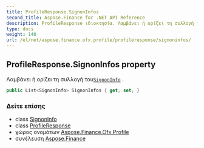 ```yaml
---
title: ProfileResponse.SignonInfos
second_title: Aspose.Finance for .NET API Reference
description: ProfileResponse ιδιοκτησία. Λαμβάνει ή ορίζει τη συλλογή τουSignonInfo .
type: docs
weight: 140
url: /el/net/aspose.finance.ofx.profile/profileresponse/signoninfos/
---
```

## ProfileResponse.SignonInfos property

Λαμβάνει ή ορίζει τη συλλογή του[`SignonInfo`](../../signoninfo/) .

```csharp
public List<SignonInfo> SignonInfos { get; set; }
```

### Δείτε επίσης

* class [SignonInfo](../../signoninfo/)
* class [ProfileResponse](../)
* χώρος ονομάτων [Aspose.Finance.Ofx.Profile](../../profileresponse/)
* συνέλευση [Aspose.Finance](../../../)


